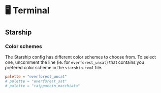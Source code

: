 # 🖥️ Terminal
## Starship

### Color schemes
The Starship config has different color schemes to choose from. To select one, uncomment the line (ie. for `everforest_unsat`) that contains you prefered color scheme in the `starship.toml` file.

```toml
palette = "everforest_unsat"
# palette = "everforest_sat"
# palette = "catppuccin_macchiato"
```
